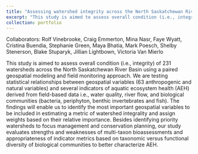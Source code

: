 ```yaml
---
title: "Assessing watershed integrity across the North Saskatchewan River Basin"
excerpt: "This study is aimed to assess overall condition (i.e., integrity) of 231 watersheds across the North Saskatchewan River Basin using a paired geospatial modeling and field monitoring approach.<br/><img src='/images/IMG_20200905_152510~2-02_ed.JPG'>"
collection: portfolio
---
```

Collaborators: Rolf Vinebrooke, Craig Emmerton, Mina Nasr, Faye Wyatt, Cristina Buendia, Stephanie Green, Maya Bhatia, Mark Poesch, Shelby Stenerson, Blake Stuparyk, Jillian Lightbown, Victoria Van Mierlo 

This study is aimed to assess overall condition (i.e., integrity) of 231 watersheds across the North Saskatchewan River Basin using a paired geospatial modeling and field monitoring approach. We are testing statistical relationships between geospatial variables (63 anthropogenic and natural variables) and several indicators of aquatic ecosystem health (AEH) derived from field-based data i.e., water quality, river flow, and biological communities (bacteria, periphyton, benthic invertebrates and fish). The findings will enable us to identify the most important geospatial variables to be included in estimating a metric of watershed integrality and assign weights based on their relative importance. Besides identifying priority watersheds to focus management and conservation planning, our study evaluates strengths and weaknesses of multi-taxon bioassessments and appropriateness of indicator metrics based on taxonomic versus functional diversity of biological communities to better characterize AEH.
